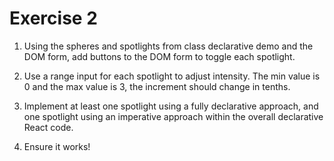 # Exercise 2

1. Using the spheres and spotlights from class declarative demo and the DOM form, add buttons to the DOM form to toggle each spotlight.

2. Use a range input for each spotlight to adjust intensity. The min value is 0 and the max value is 3, the increment should change in tenths.

3. Implement at least one spotlight using a fully declarative approach, and one spotlight using an imperative approach within the overall declarative React code.

4. Ensure it works!
